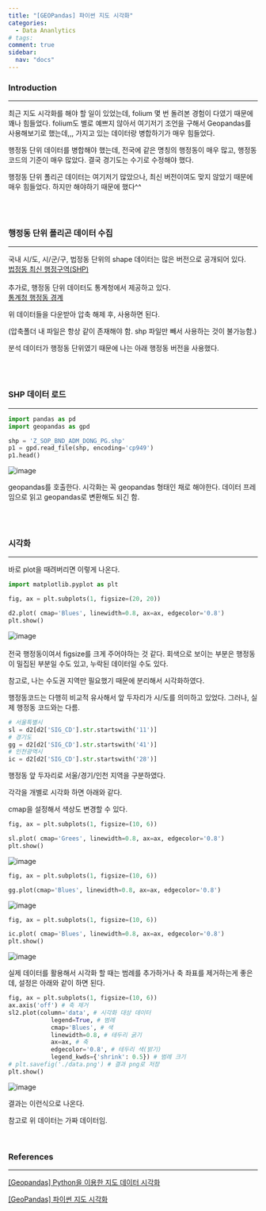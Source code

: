 ```yaml
---
title: "[GEOPandas] 파이썬 지도 시각화"
categories:
  - Data Ananlytics
# tags:
comment: true
sidebar:
  nav: "docs"
---
```


### Introduction
--- 
최근 지도 시각화를 해야 할 일이 있었는데, folium 몇 번 돌려본 경험이 다였기 때문에 꽤나 힘들었다. folium도 별로 예쁘지 않아서 여기저기 조언을 구해서 Geopandas를 사용해보기로 했는데,,, 가지고 있는 데이터랑 병합하기가 매우 힘들었다. 

행정동 단위 데이터를 병합해야 했는데, 전국에 같은 명칭의 행정동이 매우 많고, 행정동 코드의 기준이 매우 많았다. 결국 경기도는 수기로 수정해야 했다.

행정동 단위 폴리곤 데이터는 여기저기 많았으나, 최신 버전이여도 맞지 않았기 때문에 매우 힘들었다. 하지만 해야하기 때문에 했다^^

  
<br><br>

### 행정동 단위 폴리곤 데이터 수집
--- 

국내 시/도, 시/군/구, 법정동 단위의 shape 데이터는 많은 버전으로 공개되어 있다. 
<br>
[법정동 최신 행정구역(SHP)](http://www.gisdeveloper.co.kr/?p=2332)
<br><br>
추가로, 행정동 단위 데이터도 통계청에서 제공하고 있다. <br>
[통계청 행정동 경계](http://data.nsdi.go.kr/dataset/20171206ds00001)

위 데이터들을 다운받아 압축 해제 후, 사용하면 된다.

(압축폴더 내 파일은 항상 같이 존재해야 함. shp 파일만 빼서 사용하는 것이 불가능함.)

분석 데이터가 행정동 단위였기 때문에 나는 아래 행정동 버전을 사용했다.

<br><br>

### SHP 데이터 로드
--- 

```python
import pandas as pd
import geopandas as gpd

shp = 'Z_SOP_BND_ADM_DONG_PG.shp' 
p1 = gpd.read_file(shp, encoding='cp949')
p1.head()
```

![image](https://github.com/MIMjae/MIMjae.github.io/assets/84848848/fb84f58e-9268-4ee2-9115-f6fa0b813e33)


geopandas를 호출한다. 시각화는 꼭 geopandas 형태인 채로 해야한다. 데이터 프레임으로 읽고 geopandas로 변환해도 되긴 함.  

<br><br>


### 시각화
---
바로 plot을 때려버리면 이렇게 나온다.
```python
import matplotlib.pyplot as plt

fig, ax = plt.subplots(1, figsize=(20, 20))

d2.plot( cmap='Blues', linewidth=0.8, ax=ax, edgecolor='0.8')
plt.show()
```
![image](https://github.com/MIMjae/MIMjae.github.io/assets/84848848/a35d8074-15a1-409d-a1fb-cbb4f85b7920)
<br><br>
전국 행정동이여서 figsize를 크게 주어야하는 것 같다. 회색으로 보이는 부분은 행정동이 밀집된 부분일 수도 있고, 누락된 데이터일 수도 있다. 



참고로, 나는 수도권 지역만 필요했기 때문에 분리해서 시각화하였다. 

행정동코드는 다행히 비교적 유사해서 앞 두자리가 시/도를 의미하고 있었다. 그러나, 실제 행정동 코드와는 다름.

```python
# 서울특별시
sl = d2[d2['SIG_CD'].str.startswith('11')]
# 경기도
gg = d2[d2['SIG_CD'].str.startswith('41')]
# 인천광역시
ic = d2[d2['SIG_CD'].str.startswith('28')]
```

행정동 앞 두자리로 서울/경기/인천 지역을 구분하였다.

각각을 개별로 시각화 하면 아래와 같다.

cmap을 설정해서 색상도 변경할 수 있다.


```python
fig, ax = plt.subplots(1, figsize=(10, 6))

sl.plot( cmap='Grees', linewidth=0.8, ax=ax, edgecolor='0.8')
plt.show()
```
![image](https://github.com/MIMjae/MIMjae.github.io/assets/84848848/7e2ad220-daca-4e0d-ba35-236258fc6627)

```python
fig, ax = plt.subplots(1, figsize=(10, 6))

gg.plot(cmap='Blues', linewidth=0.8, ax=ax, edgecolor='0.8')
```
![image](https://github.com/MIMjae/MIMjae.github.io/assets/84848848/b465e24b-a05f-4040-93ed-58635f7a646f)

```python
fig, ax = plt.subplots(1, figsize=(10, 6))

ic.plot( cmap='Blues', linewidth=0.8, ax=ax, edgecolor='0.8')
plt.show()
```
![image](https://github.com/MIMjae/MIMjae.github.io/assets/84848848/4e40de38-fbe6-43a5-81bb-861d0d202dd9)





실제 데이터를 활용해서 시각화 할 때는 범례를 추가하거나 축 좌표를 제거하는게 좋은데, 설정은 아래와 같이 하면 된다.

```python
fig, ax = plt.subplots(1, figsize=(10, 6))
ax.axis('off') # 축 제거
sl2.plot(column='data', # 시각화 대상 데이터
            legend=True, # 범례
            cmap='Blues', # 색
            linewidth=0.8, # 테두리 굵기
            ax=ax, # 축
            edgecolor='0.8', # 테두리 색(밝기)
            legend_kwds={'shrink': 0.5}) # 범례 크기
# plt.savefig('./data.png') # 결과 png로 저장
plt.show()
```
![image](https://github.com/MIMjae/MIMjae.github.io/assets/84848848/b473ab4f-14f5-4145-b1b7-68512489d644)


결과는 이런식으로 나온다.

참고로 위 데이터는 가짜 데이터임.

<br>




### References
--- 
[[Geopandas] Python을 이용한 지도 데이터 시각화](!https://yoonseul.tistory.com/8)

[[GeoPandas] 파이썬 지도 시각화](https://f7project.tistory.com/425)


<br><br>